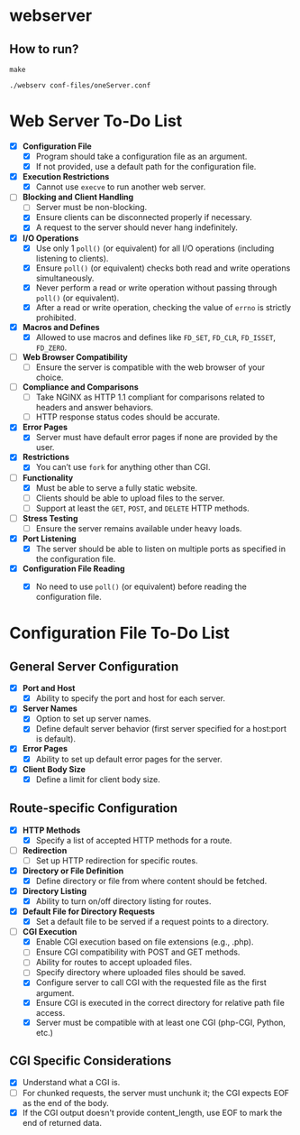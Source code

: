 # webserver

## How to run?

```
make

./webserv conf-files/oneServer.conf
```


# Web Server To-Do List

- [x] **Configuration File**
  - [x] Program should take a configuration file as an argument.
  - [x] If not provided, use a default path for the configuration file.

- [x] **Execution Restrictions**
  - [x] Cannot use `execve` to run another web server.

- [ ] **Blocking and Client Handling**
  - [ ] Server must be non-blocking.
  - [x] Ensure clients can be disconnected properly if necessary.
  - [x] A request to the server should never hang indefinitely.

- [x] **I/O Operations**
  - [x] Use only 1 `poll()` (or equivalent) for all I/O operations (including listening to clients).
  - [x] Ensure `poll()` (or equivalent) checks both read and write operations simultaneously.
  - [x] Never perform a read or write operation without passing through `poll()` (or equivalent).
  - [x] After a read or write operation, checking the value of `errno` is strictly prohibited.
  
- [x] **Macros and Defines**
  - [x] Allowed to use macros and defines like `FD_SET`, `FD_CLR`, `FD_ISSET`, `FD_ZERO`.

- [ ] **Web Browser Compatibility**
  - [ ] Ensure the server is compatible with the web browser of your choice.

- [ ] **Compliance and Comparisons**
  - [ ] Take NGINX as HTTP 1.1 compliant for comparisons related to headers and answer behaviors.
  - [ ] HTTP response status codes should be accurate.

- [x] **Error Pages**
  - [x] Server must have default error pages if none are provided by the user.

- [x] **Restrictions**
  - [x] You can’t use `fork` for anything other than CGI.

- [ ] **Functionality**
  - [x] Must be able to serve a fully static website.
  - [ ] Clients should be able to upload files to the server.
  - [ ] Support at least the `GET`, `POST`, and `DELETE` HTTP methods.

- [ ] **Stress Testing**
  - [ ] Ensure the server remains available under heavy loads.

- [x] **Port Listening**
  - [x] The server should be able to listen on multiple ports as specified in the configuration file.

- [x] **Configuration File Reading**
  - [x] No need to use `poll()` (or equivalent) before reading the configuration file.


# Configuration File To-Do List

## **General Server Configuration**

- [x] **Port and Host**
  - [x] Ability to specify the port and host for each server.

- [x] **Server Names**
  - [x] Option to set up server names.
  - [x] Define default server behavior (first server specified for a host:port is default).

- [x] **Error Pages**
  - [x] Ability to set up default error pages for the server.

- [x] **Client Body Size**
  - [x] Define a limit for client body size.

## **Route-specific Configuration**

- [x] **HTTP Methods**
  - [x] Specify a list of accepted HTTP methods for a route.

- [ ] **Redirection**
  - [ ] Set up HTTP redirection for specific routes.

- [x] **Directory or File Definition**
  - [x] Define directory or file from where content should be fetched.

- [x] **Directory Listing**
  - [x] Ability to turn on/off directory listing for routes.

- [x] **Default File for Directory Requests**
  - [x] Set a default file to be served if a request points to a directory.

- [ ] **CGI Execution**
  - [x] Enable CGI execution based on file extensions (e.g., .php).
  - [ ] Ensure CGI compatibility with POST and GET methods.
  - [ ] Ability for routes to accept uploaded files.
  - [ ] Specify directory where uploaded files should be saved.
  - [x] Configure server to call CGI with the requested file as the first argument.
  - [x] Ensure CGI is executed in the correct directory for relative path file access.
  - [x] Server must be compatible with at least one CGI (php-CGI, Python, etc.)

## **CGI Specific Considerations**

- [x] Understand what a CGI is.
- [ ] For chunked requests, the server must unchunk it; the CGI expects EOF as the end of the body.
- [x] If the CGI output doesn't provide content_length, use EOF to mark the end of returned data.
